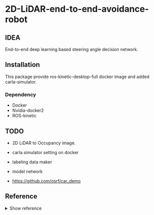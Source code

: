 # 2D-LiDAR-end-to-end-avoidance-robot

## IDEA

End-to-end deep learning based steering angle decision network.  

## Installation

This package provide ros-kinetic-desktop-full docker image and added carla-simulator.

### Dependency

- Docker
- Nvidia-docker2
- ROS-kinetic

## TODO

- 2D LiDAR to Occupancy image.
- carla simulator setting on docker
- labeling data maker
- model network

- https://github.com/osrf/car_demo

## Reference

<details>
<summary>Show reference</summary>
<div markdown="1">

- [mjenz/ros-kinetic-desktop-full](https://hub.docker.com/r/mjenz/ros-kinetic-desktop-full/)
- [carla-simulator/ros-bridge](https://github.com/carla-simulator/ros-bridge)

</div>
</details>
<script id="dsq-count-scr" src="//msc9533.disqus.com/count.js" async></script>

